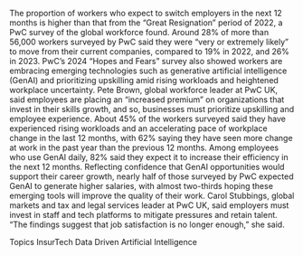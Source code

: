 The proportion of workers who expect to switch employers in the next 12 months is higher than that from the “Great Resignation” period of 2022, a PwC survey of the global workforce found.
Around 28% of more than 56,000 workers surveyed by PwC said they were “very or extremely likely” to move from their current companies, compared to 19% in 2022, and 26% in 2023.
PwC’s 2024 “Hopes and Fears” survey also showed workers are embracing emerging technologies such as generative artificial intelligence (GenAI) and prioritizing upskilling amid rising workloads and heightened workplace uncertainty.
Pete Brown, global workforce leader at PwC UK, said employees are placing an “increased premium” on organizations that invest in their skills growth, and so, businesses must prioritize upskilling and employee experience.
About 45% of the workers surveyed said they have experienced rising workloads and an accelerating pace of workplace change in the last 12 months, with 62% saying they have seen more change at work in the past year than the previous 12 months.
Among employees who use GenAI daily, 82% said they expect it to increase their efficiency in the next 12 months.
Reflecting confidence that GenAI opportunities would support their career growth, nearly half of those surveyed by PwC expected GenAI to generate higher salaries, with almost two-thirds hoping these emerging tools will improve the quality of their work.
Carol Stubbings, global markets and tax and legal services leader at PwC UK, said employers must invest in staff and tech platforms to mitigate pressures and retain talent.
“The findings suggest that job satisfaction is no longer enough,” she said.

Topics
InsurTech
Data Driven
Artificial Intelligence
